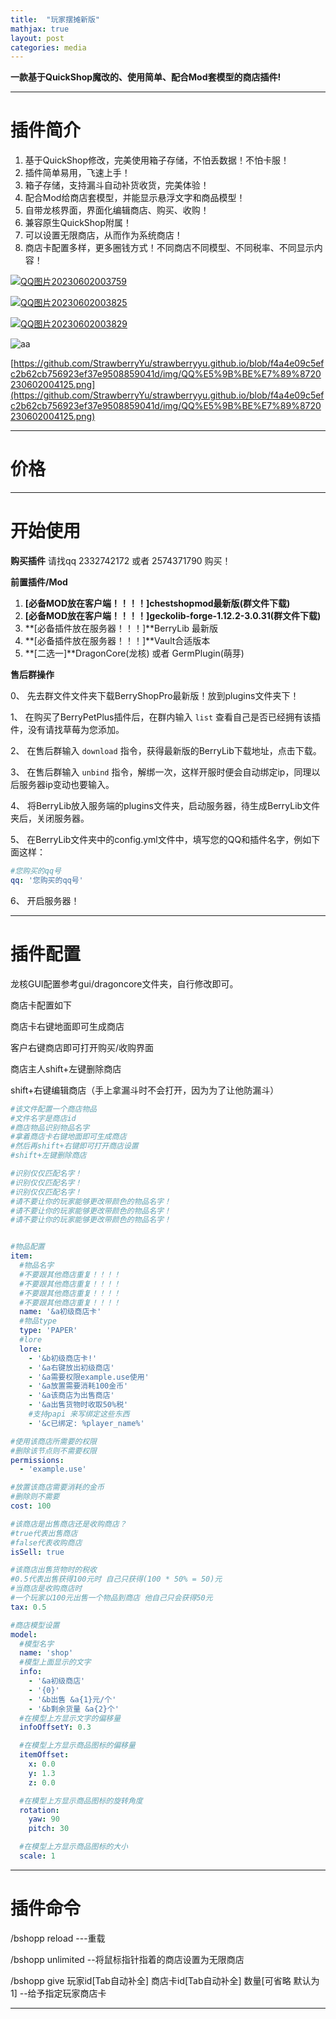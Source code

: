 ```yaml
---
title:  "玩家摆摊新版"
mathjax: true
layout: post
categories: media
---
```




**一款基于QuickShop魔改的、使用简单、配合Mod套模型的商店插件!**

---

# 插件简介

1. 基于QuickShop修改，完美使用箱子存储，不怕丢数据！不怕卡服！
2. 插件简单易用，飞速上手！
3. 箱子存储，支持漏斗自动补货收货，完美体验！
4. 配合Mod给商店套模型，并能显示悬浮文字和商品模型！
5. 自带龙核界面，界面化编辑商店、购买、收购！
6. 兼容原生QuickShop附属！
7. 可以设置无限商店，从而作为系统商店！
8. 商店卡配置多样，更多圈钱方式！不同商店不同模型、不同税率、不同显示内容！

[![QQ图片20230602003759](https://github.com/StrawberryYu/strawberryyu.github.io/blob/97fdf54038d52a8303f2d04eb6dc57a9d5cf6083/img/QQ%E5%9B%BE%E7%89%8720230602003759.jpg)](https://github.com/StrawberryYu/strawberryyu.github.io/blob/f4a4e09c5efc2b62cb756923ef37e9508859041d/img/QQ%E5%9B%BE%E7%89%8720230602003759.jpg)


[
![QQ图片20230602003825](https://github.com/StrawberryYu/strawberryyu.github.io/blob/f4a4e09c5efc2b62cb756923ef37e9508859041d/img/QQ%E5%9B%BE%E7%89%8720230602003825.png)](https://github.com/StrawberryYu/strawberryyu.github.io/blob/f4a4e09c5efc2b62cb756923ef37e9508859041d/img/QQ%E5%9B%BE%E7%89%8720230602003825.png)


[
![QQ图片20230602003829](img/QQ图片20230602003829.png)](https://github.com/StrawberryYu/strawberryyu.github.io/blob/f4a4e09c5efc2b62cb756923ef37e9508859041d/img/QQ%E5%9B%BE%E7%89%8720230602003829.png)

![aa](https://github.com/StrawberryYu/strawberryyu.github.io/blob/aff72fadf19f3c5604b357387f9e2d22883b64c3/img/QQ%E5%9B%BE%E7%89%8720230602003854.png)

[https://github.com/StrawberryYu/strawberryyu.github.io/blob/f4a4e09c5efc2b62cb756923ef37e9508859041d/img/QQ%E5%9B%BE%E7%89%8720230602004125.png](https://github.com/StrawberryYu/strawberryyu.github.io/blob/f4a4e09c5efc2b62cb756923ef37e9508859041d/img/QQ%E5%9B%BE%E7%89%8720230602004125.png)

---

# 价格





---

# 开始使用

**购买插件**
请找qq 2332742172 或者 2574371790 购买！

**前置插件/Mod**

1. **[必备MOD放在客户端！！！！]**chestshopmod最新版**(群文件下载)**
2. **[必备MOD放在客户端！！！！]**geckolib-forge-1.12.2-3.0.31**(群文件下载)**
3. **[必备插件放在服务器！！！]**BerryLib 最新版
4. **[必备插件放在服务器！！！]**Vault合适版本
5. **[二选一]**DragonCore(龙核) 或者 GermPlugin(萌芽)

**售后群操作**

0、 先去群文件文件夹下载BerryShopPro最新版！放到plugins文件夹下！

1、 在购买了BerryPetPlus插件后，在群内输入 `list` 查看自己是否已经拥有该插件，没有请找草莓为您添加。

2、 在售后群输入 `download` 指令，获得最新版的BerryLib下载地址，点击下载。

3、 在售后群输入 `unbind` 指令，解绑一次，这样开服时便会自动绑定ip，同理以后服务器ip变动也要输入。

4、 将BerryLib放入服务端的plugins文件夹，启动服务器，待生成BerryLib文件夹后，关闭服务器。

5、 在BerryLib文件夹中的config.yml文件中，填写您的QQ和插件名字，例如下面这样：

```yaml
#您购买的qq号
qq: '您购买的qq号'
```

6、 开启服务器！





---

# 插件配置

龙核GUI配置参考gui/dragoncore文件夹，自行修改即可。

商店卡配置如下

商店卡右键地面即可生成商店

客户右键商店即可打开购买/收购界面

商店主人shift+左键删除商店

shift+右键编辑商店（手上拿漏斗时不会打开，因为为了让他防漏斗）

``` yaml
#该文件配置一个商店物品
#文件名字是商店id
#商店物品识别物品名字
#拿着商店卡右键地面即可生成商店
#然后再shift+右键即可打开商店设置
#shift+左键删除商店

#识别仅仅匹配名字！
#识别仅仅匹配名字！
#识别仅仅匹配名字！
#请不要让你的玩家能够更改带颜色的物品名字！
#请不要让你的玩家能够更改带颜色的物品名字！
#请不要让你的玩家能够更改带颜色的物品名字！


#物品配置
item:
  #物品名字
  #不要跟其他商店重复！！！！
  #不要跟其他商店重复！！！！
  #不要跟其他商店重复！！！！
  #不要跟其他商店重复！！！！
  name: '&a初级商店卡'
  #物品type
  type: 'PAPER'
  #lore
  lore:
    - '&b初级商店卡!'
    - '&a右键放出初级商店'
    - '&a需要权限example.use使用'
    - '&a放置需要消耗100金币'
    - '&a该商店为出售商店'
    - '&a出售货物时收取50%税'
    #支持papi 来写绑定这些东西
    - '&c已绑定: %player_name%'

#使用该商店所需要的权限
#删除该节点则不需要权限
permissions:
  - 'example.use'

#放置该商店需要消耗的金币
#删除则不需要
cost: 100

#该商店是出售商店还是收购商店？
#true代表出售商店
#false代表收购商店
isSell: true

#该商店出售货物时的税收
#0.5代表出售获得100元时 自己只获得(100 * 50% = 50)元
#当商店是收购商店时
#一个玩家以100元出售一个物品到商店 他自己只会获得50元
tax: 0.5

#商店模型设置
model:
  #模型名字
  name: 'shop'
  #模型上面显示的文字
  info:
    - '&a初级商店'
    - '{0}'
    - '&b出售 &a{1}元/个'
    - '&b剩余货量 &a{2}个'
  #在模型上方显示文字的偏移量
  infoOffsetY: 0.3

  #在模型上方显示商品图标的偏移量
  itemOffset:
    x: 0.0
    y: 1.3
    z: 0.0

  #在模型上方显示商品图标的旋转角度
  rotation:
    yaw: 90
    pitch: 30

  #在模型上方显示商品图标的大小
  scale: 1
```

---

# 插件命令

/bshopp reload ---重载

/bshopp unlimited --将鼠标指针指着的商店设置为无限商店

/bshopp give 玩家id[Tab自动补全] 商店卡id[Tab自动补全] 数量[可省略 默认为1] --给予指定玩家商店卡



---

